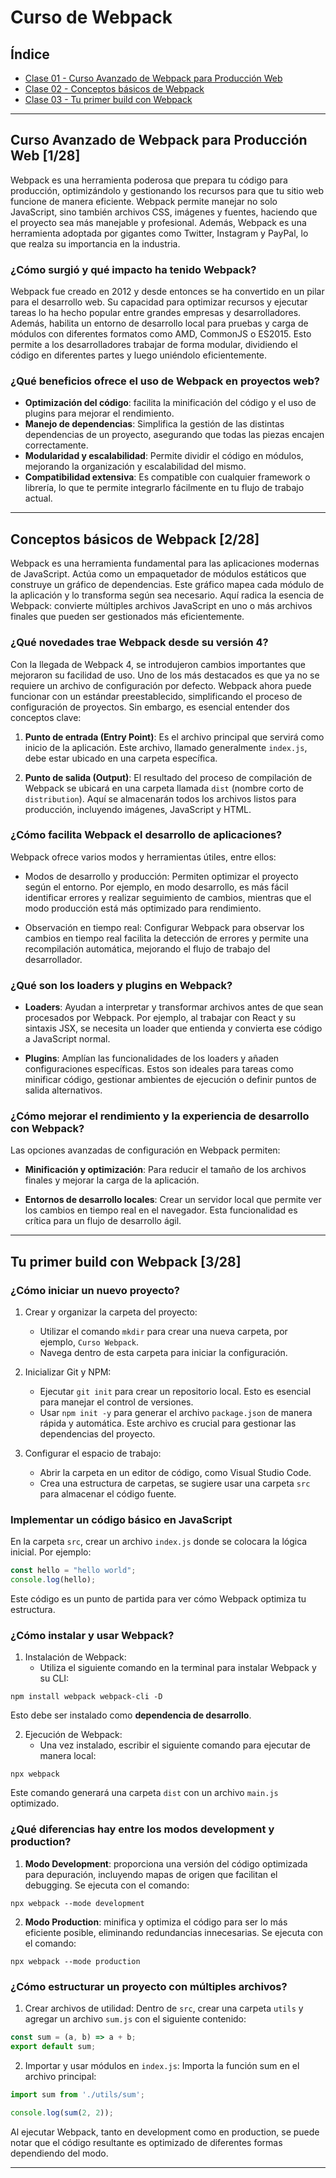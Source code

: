# Curso de Webpack

## Índice
* [Clase 01 - Curso Avanzado de Webpack para Producción Web](#id1)
* [Clase 02 - Conceptos básicos de Webpack](#id2)
* [Clase 03 - Tu primer build con Webpack](#id3)

---

## Curso Avanzado de Webpack para Producción Web [1/28]<a name="id1"></a>
Webpack es una herramienta poderosa que prepara tu código para producción, optimizándolo y gestionando los recursos para que tu sitio web funcione de manera eficiente.
Webpack permite manejar no solo JavaScript, sino también archivos CSS, imágenes y fuentes, haciendo que el proyecto sea más manejable y profesional.
Además, Webpack es una herramienta adoptada por gigantes como Twitter, Instagram y PayPal, lo que realza su importancia en la industria.

### ¿Cómo surgió y qué impacto ha tenido Webpack?
Webpack fue creado en 2012 y desde entonces se ha convertido en un pilar para el desarrollo web. Su capacidad para optimizar recursos y ejecutar tareas lo ha hecho popular entre grandes empresas y desarrolladores. Además, habilita un entorno de desarrollo local para pruebas y carga de módulos con diferentes formatos como AMD, CommonJS o ES2015. Esto permite a los desarrolladores trabajar de forma modular, dividiendo el código en diferentes partes y luego uniéndolo eficientemente.

### ¿Qué beneficios ofrece el uso de Webpack en proyectos web?
* **Optimización del código**: facilita la minificación del código y el uso de plugins para mejorar el rendimiento.
* **Manejo de dependencias**: Simplifica la gestión de las distintas dependencias de un proyecto, asegurando que todas las piezas encajen correctamente.
* **Modularidad y escalabilidad**: Permite dividir el código en módulos, mejorando la organización y escalabilidad del mismo.
* **Compatibilidad extensiva**: Es compatible con cualquier framework o librería, lo que te permite integrarlo fácilmente en tu flujo de trabajo actual.

---

## Conceptos básicos de Webpack [2/28]<a name="id2"></a>
Webpack es una herramienta fundamental para las aplicaciones modernas de JavaScript. Actúa como un empaquetador de módulos estáticos que construye un gráfico de dependencias.
Este gráfico mapea cada módulo de la aplicación y lo transforma según sea necesario. Aquí radica la esencia de Webpack: convierte múltiples archivos JavaScript en uno o más archivos finales que pueden ser gestionados más eficientemente.

### ¿Qué novedades trae Webpack desde su versión 4?
Con la llegada de Webpack 4, se introdujeron cambios importantes que mejoraron su facilidad de uso. Uno de los más destacados es que ya no se requiere un archivo de configuración por defecto. Webpack ahora puede funcionar con un estándar preestablecido, simplificando el proceso de configuración de proyectos. Sin embargo, es esencial entender dos conceptos clave:

1. **Punto de entrada (Entry Point)**: Es el archivo principal que servirá como inicio de la aplicación. Este archivo, llamado generalmente ```index.js```, debe estar ubicado en una carpeta específica.

2. **Punto de salida (Output)**: El resultado del proceso de compilación de Webpack se ubicará en una carpeta llamada ```dist``` (nombre corto de ```distribution```). Aquí se almacenarán todos los archivos listos para producción, incluyendo imágenes, JavaScript y HTML.

### ¿Cómo facilita Webpack el desarrollo de aplicaciones?
Webpack ofrece varios modos y herramientas útiles, entre ellos:

* Modos de desarrollo y producción: Permiten optimizar el proyecto según el entorno. Por ejemplo, en modo desarrollo, es más fácil identificar errores y realizar seguimiento de cambios, mientras que el modo producción está más optimizado para rendimiento.

* Observación en tiempo real: Configurar Webpack para observar los cambios en tiempo real facilita la detección de errores y permite una recompilación automática, mejorando el flujo de trabajo del desarrollador.

### ¿Qué son los loaders y plugins en Webpack?

* **Loaders**: Ayudan a interpretar y transformar archivos antes de que sean procesados por Webpack. Por ejemplo, al trabajar con React y su sintaxis JSX, se necesita un loader que entienda y convierta ese código a JavaScript normal.

* **Plugins**: Amplían las funcionalidades de los loaders y añaden configuraciones específicas. Estos son ideales para tareas como minificar código, gestionar ambientes de ejecución o definir puntos de salida alternativos.

### ¿Cómo mejorar el rendimiento y la experiencia de desarrollo con Webpack?
Las opciones avanzadas de configuración en Webpack permiten:

* **Minificación y optimización**: Para reducir el tamaño de los archivos finales y mejorar la carga de la aplicación.

* **Entornos de desarrollo locales**: Crear un servidor local que permite ver los cambios en tiempo real en el navegador. Esta funcionalidad es crítica para un flujo de desarrollo ágil.

---

## Tu primer build con Webpack [3/28]<a name="id3"></a>

### ¿Cómo iniciar un nuevo proyecto?
1. Crear y organizar la carpeta del proyecto:
    * Utilizar el comando ```mkdir``` para crear una nueva carpeta, por ejemplo, ```Curso Webpack```.
    * Navega dentro de esta carpeta para iniciar la configuración.

2. Inicializar Git y NPM:
    * Ejecutar ```git init``` para crear un repositorio local. Esto es esencial para manejar el control de versiones.
    * Usar ```npm init -y``` para generar el archivo ```package.json``` de manera rápida y automática. Este archivo es crucial para gestionar las dependencias del proyecto.

3. Configurar el espacio de trabajo:
    * Abrir la carpeta en un editor de código, como Visual Studio Code.
    * Crea una estructura de carpetas, se sugiere usar una carpeta ```src``` para almacenar el código fuente.

### Implementar un código básico en JavaScript
En la carpeta ```src```, crear un archivo ```index.js``` donde se colocara la lógica inicial. Por ejemplo:
```javascript
const hello = "hello world";
console.log(hello);
```
Este código es un punto de partida para ver cómo Webpack optimiza tu estructura.

### ¿Cómo instalar y usar Webpack?

1. Instalación de Webpack:
	* Utiliza el siguiente comando en la terminal para instalar Webpack y su CLI:
```
npm install webpack webpack-cli -D
```
Esto debe ser instalado como **dependencia de desarrollo**.

2. Ejecución de Webpack:
    * Una vez instalado, escribir el siguiente comando para ejecutar de manera local:
```
npx webpack
```
Este comando generará una carpeta ```dist``` con un archivo ```main.js``` optimizado.

### ¿Qué diferencias hay entre los modos development y production?
1. **Modo Development**: proporciona una versión del código optimizada para depuración, incluyendo mapas de origen que facilitan el debugging. Se ejecuta con el comando:
```
npx webpack --mode development
```

2. **Modo Production**: minifica y optimiza el código para ser lo más eficiente posible, eliminando redundancias innecesarias. Se ejecuta con el comando:
```
npx webpack --mode production
```

### ¿Cómo estructurar un proyecto con múltiples archivos?

1. Crear archivos de utilidad: Dentro de ```src```, crear una carpeta ```utils``` y agregar un archivo ```sum.js``` con el siguiente contenido:
```javascript
const sum = (a, b) => a + b;
export default sum;
```

2. Importar y usar módulos en ```index.js```: Importa la función sum en el archivo principal:
```javascript
import sum from './utils/sum';

console.log(sum(2, 2));
```

Al ejecutar Webpack, tanto en development como en production, se puede notar que el código resultante es optimizado de diferentes formas dependiendo del modo.

---